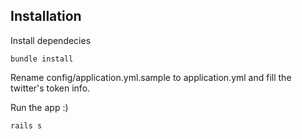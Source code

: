 Installation
--------

Install dependecies

```irb
bundle install
```

Rename config/application.yml.sample to application.yml and fill the twitter's token info.

Run the app :)

```irb
rails s
```
